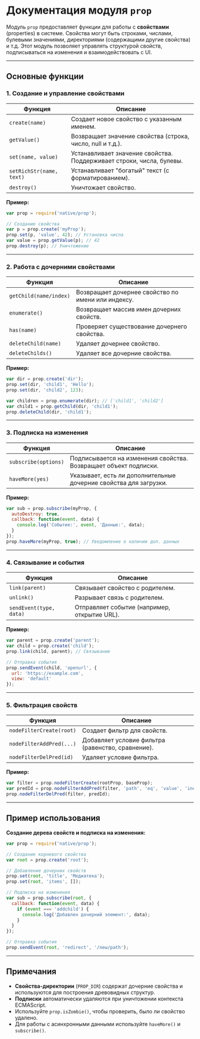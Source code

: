 # Документация модуля `prop`

Модуль `prop` предоставляет функции для работы с **свойствами** (properties) в системе. Свойства могут быть строками, числами, булевыми значениями, директориями (содержащими другие свойства) и т.д. Этот модуль позволяет управлять структурой свойств, подписываться на изменения и взаимодействовать с UI.

---

## Основные функции

### 1. **Создание и управление свойствами**
| Функция                     | Описание                                                                 |
|-----------------------------|-------------------------------------------------------------------------|
| `create(name)`              | Создает новое свойство с указанным именем.                              |
| `getValue()`                | Возвращает значение свойства (строка, число, null и т.д.).              |
| `set(name, value)`          | Устанавливает значение свойства. Поддерживает строки, числа, булевы.    |
| `setRichStr(name, text)`    | Устанавливает "богатый" текст (с форматированием).                      |
| `destroy()`                 | Уничтожает свойство.                                                    |

**Пример:**
```javascript
var prop = require('native/prop');

// Создание свойства
var p = prop.create('myProp');
prop.set(p, 'value', 42); // Установка числа
var value = prop.getValue(p); // 42
prop.destroy(p); // Уничтожение
```

---

### 2. **Работа с дочерними свойствами**
| Функция                     | Описание                                                                 |
|-----------------------------|-------------------------------------------------------------------------|
| `getChild(name/index)`      | Возвращает дочернее свойство по имени или индексу.                      |
| `enumerate()`               | Возвращает массив имен дочерних свойств.                                |
| `has(name)`                 | Проверяет существование дочернего свойства.                             |
| `deleteChild(name)`         | Удаляет дочернее свойство.                                              |
| `deleteChilds()`            | Удаляет все дочерние свойства.                                          |

**Пример:**
```javascript
var dir = prop.create('dir');
prop.set(dir, 'child1', 'Hello');
prop.set(dir, 'child2', 123);

var children = prop.enumerate(dir); // ['child1', 'child2']
var child1 = prop.getChild(dir, 'child1');
prop.deleteChild(dir, 'child1');
```

---

### 3. **Подписка на изменения**
| Функция                     | Описание                                                                 |
|-----------------------------|-------------------------------------------------------------------------|
| `subscribe(options)`        | Подписывается на изменения свойства. Возвращает объект подписки.        |
| `haveMore(yes)`             | Указывает, есть ли дополнительные дочерние свойства для загрузки.       |

**Пример:**
```javascript
var sub = prop.subscribe(myProp, {
  autoDestroy: true,
  callback: function(event, data) {
    console.log('Событие:', event, 'Данные:', data);
  }
});
prop.haveMore(myProp, true); // Уведомление о наличии доп. данных
```

---

### 4. **Связывание и события**
| Функция                     | Описание                                                                 |
|-----------------------------|-------------------------------------------------------------------------|
| `link(parent)`              | Связывает свойство с родителем.                                         |
| `unlink()`                  | Разрывает связь с родителем.                                            |
| `sendEvent(type, data)`     | Отправляет событие (например, открытие URL).                           |

**Пример:**
```javascript
var parent = prop.create('parent');
var child = prop.create('child');
prop.link(child, parent); // Связывание

// Отправка события
prop.sendEvent(child, 'openurl', {
  url: 'https://example.com',
  view: 'default'
});
```

---

### 5. **Фильтрация свойств**
| Функция                     | Описание                                                                 |
|-----------------------------|-------------------------------------------------------------------------|
| `nodeFilterCreate(root)`    | Создает фильтр для свойств.                                             |
| `nodeFilterAddPred(...)`    | Добавляет условие фильтра (равенство, сравнение).                       |
| `nodeFilterDelPred(id)`     | Удаляет условие фильтра.                                                |

**Пример:**
```javascript
var filter = prop.nodeFilterCreate(rootProp, baseProp);
var predId = prop.nodeFilterAddPred(filter, 'path', 'eq', 'value', 'include');
prop.nodeFilterDelPred(filter, predId);
```

---

## Пример использования

**Создание дерева свойств и подписка на изменения:**
```javascript
var prop = require('native/prop');

// Создание корневого свойства
var root = prop.create('root');

// Добавление дочерних свойств
prop.set(root, 'title', 'Медиатека');
prop.set(root, 'items', []);

// Подписка на изменения
var sub = prop.subscribe(root, {
  callback: function(event, data) {
    if (event === 'addchild') {
      console.log('Добавлен дочерний элемент:', data);
    }
  }
});

// Отправка события
prop.sendEvent(root, 'redirect', '/new/path');
```

---

## Примечания

- **Свойства-директории** (`PROP_DIR`) содержат дочерние свойства и используются для построения древовидных структур.
- **Подписки** автоматически удаляются при уничтожении контекста ECMAScript.
- Используйте `prop.isZombie()`, чтобы проверить, было ли свойство удалено.
- Для работы с асинхронными данными используйте `haveMore()` и `subscribe()`.
